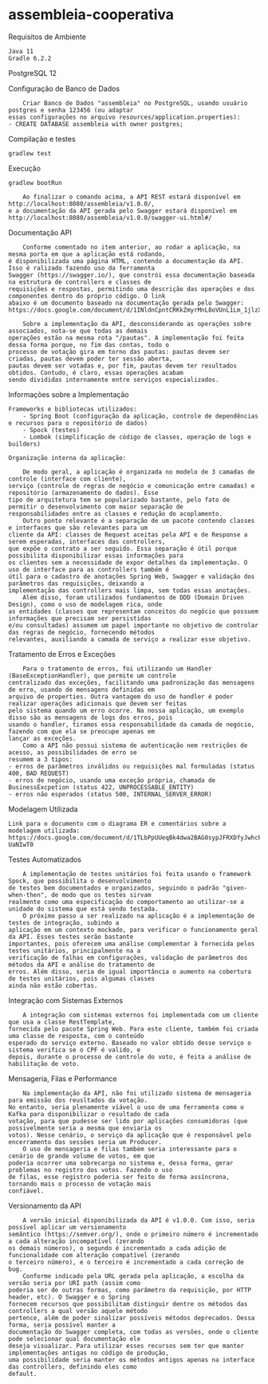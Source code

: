 # assembleia-cooperativa

Requisitos de Ambiente
	
	Java 11
	Gradle 6.2.2
  PostgreSQL 12
 
Configuração de Banco de Dados

		Criar Banco de Dados "assembleia" no PostgreSQL, usando usuário postgres e senha 123456 (ou adaptar  
	essas configurações no arquivo resources/application.properties):
    - CREATE DATABASE assembleia with owner postgres;

Compilação e testes

	gradlew test

Execução

	gradlew bootRun
	
		Ao finalizar o comando acima, a API REST estará disponível em http://localhost:8080/assembleia/v1.0.0/, 
	e a documentação da API gerada pelo Swagger estará disponível em 
	http://localhost:8080/assembleia/v1.0.0/swagger-ui.html#/


Documentação API

		Conforme comentado no item anterior, ao rodar a aplicação, na mesma porta em que a aplicação está rodando,
	é disponibilizada uma página HTML, contendo a documentação da API. Isso é ralizado fazendo uso da ferramenta 
	Swagger (https://swagger.io/), que constrói essa documentação baseada na estrutura de controllers e classes de 
	requisições e respostas, permitindo uma descrição das operações e dos componentes dentro do próprio código. O link
	abaixo é um documento baseado na documentação gerada pelo Swagger:
	https://docs.google.com/document/d/1INldnCpntCRKkZmyrMnL8oVUnL1Lm_1jlzXHjsaXxGY
		
		Sobre a implementação da API, desconsiderando as operações sobre associados, nota-se que todas as demais
	operações estão na mesma rota "/pautas". A implementação foi feita dessa forma porque, no fim das contas, todo o
	processo de votação gira em torno das pautas: pautas devem ser criadas, pautas devem poder ter sessão aberta,
	pautas devem ser votadas e, por fim, pautas devem ter resultados obtidos. Contudo, é claro, essas operações acabam
	sendo divididas internamente entre serviços especializados.
	
Informações sobre a Implementação

	Frameworks e bibliotecas utilizados: 
		- Spring Boot (configuração da aplicação, controle de dependências e recursos para o repositório de dados) 
		- Spock (testes)
		- Lombok (simplificação de código de classes, operação de logs e builders)
		
	Organização interna da aplicação:
	
		De modo geral, a aplicação é organizada no modelo de 3 camadas de controle (interface com cliente), 
	serviço (controle de regras de negócio e comunicação entre camadas) e repositório (armazenamento de dados). Esse 
	tipo de arquitetura tem se popularizado bastante, pelo fato de permitir o desenvolvimento com maior separação de 
	responsabilidades entre as classes e redução do acoplamento.
		Outro ponto relevante é a separação de um pacote contendo classes e interfaces que são relevantes para um
	cliente da API: classes de Request aceitas pela API e de Response a serem esperadas, interfaces das controllers, 
	que expõe o contrato a ser seguido. Essa separação é útil porque possibilita disponibilizar essas informações para 
	os clientes sem a necessidade de expor detalhes da implementação. O uso de interface para as controllers também é 
	útil para o cadastro de anotações Spring Web, Swagger e validação dos parâmetros das requisições, deixando a
	implementação das controllers mais limpa, sem todas essas anotações.
		Além disso, foram utilizados fundamentos de DDD (Domain Driven Design), como o uso de modelagem rica, onde 
	as entidades (classes que representam conceitos do negócio que possuem informações que precisam ser persistidas 
	e/ou consultadas) assumem um papel importante no objetivo de controlar das regras de negócio, fornecendo métodos 
	relevantes, auxiliando a camada de serviço a realizar esse objetivo.
		
Tratamento de Erros e Exceções

		Para o tratamento de erros, foi utilizando um Handler (BaseExceptionHandler), que permite um controle 
	centralizado das exceções, facilitando uma padronização das mensagens de erro, usando de mensagens definidas em
	arquivo de properties. Outra vantagem do uso de handler é poder realizar operações adicionais que devem ser feitas
	pelo sistema quando um erro ocorre. Na nossa aplicação, um exemplo disso são as mensagens de logs dos erros, pois
	usando o handler, tiramos essa responsabilidade da camada de negócio, fazendo com que ela se preocupe apenas em
	lançar as exceções.
		Como a API não possui sistema de autenticação nem restrições de acesso, as possibilidades de erro se 
	resumem a 3 tipos:
	- erros de parâmetros inválidos ou requisições mal formuladas (status 400, BAD REQUEST)
	- erros de negócio, usando uma exceção própria, chamada de BusinessExcpetion (status 422, UNPROCESSABLE_ENTITY)
	- erros não esperados (status 500, INTERNAL_SERVER_ERROR)
	
Modelagem Utilizada

	Link para o documento com o diagrama ER e comentários sobre a modelagem utilizada:
	https://docs.google.com/document/d/1TLbPpUUeqBk4dwa2BAG0sypJFRXDfyJwhcP-UaNIwT0
	
Testes Automatizados

		A implementação de testes unitários foi feita usando o framework Spock, que possibilita o desenvolvimento 
	de testes bem documentados e organizados, seguindo o padrão "given-when-then", de modo que os testes sirvam 
	realmente como uma especificação do comportamento ao utilizar-se a unidade do sistema que está sendo testada.
		O próximo passo a ser realizado na aplicação é a implementação de testes de integração, subindo a 
	aplicação em um contexto mockado, para verificar o funcionamento geral da API. Esses testes serão bastante 
	importantes, pois oferecem uma análise complementar à fornecida pelos testes unitários, principalmente na a 
	verificação de falhas em configurações, validação de parâmetros dos métodos da API e análise do tratamento de 
	erros. Além disso, seria de igual importância o aumento na cobertura de testes unitários, pois algumas classes
	ainda não estão cobertas.
	

Integração com Sistemas Externos

		A integração com sistemas externos foi implementada com um cliente que usa a classe RestTemplate, 
	fornecida pelo pacote Spring Web. Para este cliente, também foi criada uma classe de resposta, com o conteúdo
	esperado do serviço externo. Baseado no valor obtido desse serviço o sistema verifica se o CPF é valido, e 
	depois, durante o processo de controle do voto, é feita a análise de habilitação de voto.

Mensageria, Filas e Performance

		Na implementação da API, não foi utilizado sistema de mensageria para emissão dos reusltados da votação.
	No entanto, seria plenamente viável o uso de uma ferramenta como o Kafka para disponibilizar o resultado de cada
	votação, para que pudesse ser lido por aplicações consumidoras (que possivelmente seria a mesma que enviaria os 
	votos). Nesse cenário, o serviço da aplicação que é responsável pelo encerramento das sessões seria um Producer.
		O uso de mensageria e filas também seria interessante para o cenário de grande volume de votos, em que
	poderia ocorrer uma sobrecarga no sistema e, dessa forma, gerar problemas no registro dos votos. Fazendo o uso
	de filas, esse registro poderia ser feito de forma assíncrona, tornando mais o processo de votação mais 
	confiável.

Versionamento da API

		A versão inicial disponibilizada da API é v1.0.0. Com isso, seria possível aplicar um versionamento
	semântico (https://semver.org/), onde o primeiro número é incrementado a cada alteração incompatível (zerando
	os demais números), o segundo é incrementado a cada adição de funcionalidade com alteração compatível (zerando 
	o terceiro número), e o terceiro é incrementado a cada correção de bug.
		Conforme indicado pela URL gerada pela aplicação, a escolha da versão seria por URI path (assim como 
	poderia ser de outras formas, como parâmetro da requisição, por HTTP header, etc). O Swagger e o Spring 
	fornecem recursos que possibilitam distinguir dentre os métodos das controllers a qual versão aquele método 
	pertence, além de poder sinalizar possíveis métodos deprecados. Dessa forma, seria possível manter a
	documentação do Swagger completa, com todas as versões, onde o cliente pode selecionar qual documentação ele
	deseja visualizar. Para utilizar esses recursos sem ter que manter implementações antigas no código de produção,
	uma possibilidade seria manter os métodos antigos apenas na interface das controllers, definindo eles como 
	default.
	
